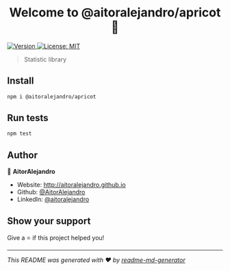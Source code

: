 <h1 align="center">Welcome to @aitoralejandro/apricot 👋</h1>
<p>
  <a href="https://www.npmjs.com/package/@aitoralejandro/apricot" target="_blank">
    <img alt="Version" src="https://img.shields.io/npm/v/@aitoralejandro/apricot.svg">
  </a>
  <a href="#" target="_blank">
    <img alt="License: MIT" src="https://img.shields.io/badge/License-MIT-yellow.svg" />
  </a>
</p>

> Statistic library

## Install

```sh
npm i @aitoralejandro/apricot
```

## Run tests

```sh
npm test
```

## Author

👤 **AitorAlejandro**

* Website: http://aitoralejandro.github.io
* Github: [@AitorAlejandro](https://github.com/AitorAlejandro)
* LinkedIn: [@aitoralejandro](https://linkedin.com/in/aitoralejandro)

## Show your support

Give a ⭐️ if this project helped you!

***
_This README was generated with ❤️ by [readme-md-generator](https://github.com/kefranabg/readme-md-generator)_